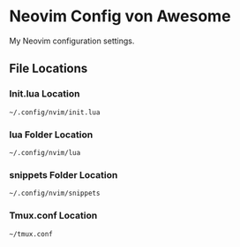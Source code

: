 # Neovim Config von Awesome

My Neovim configuration settings.

## File Locations

### Init.lua Location
`~/.config/nvim/init.lua`

### lua Folder Location
`~/.config/nvim/lua`

### snippets Folder Location
`~/.config/nvim/snippets`

### Tmux.conf Location
`~/tmux.conf`
